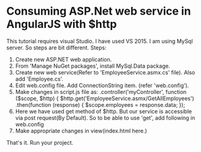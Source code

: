 # Consuming ASP.Net web service in AngularJS with $http
This tutorial requires visual Studio. I have used VS 2015.
I am using MySql server. So steps are bit different.
Steps:
1. Create new ASP.NET web application.
2. From 'Manage NuGet packages', install MySql.Data package.
3. Create new web service(Refer to 'EmployeeService.asmx.cs' file). Also add 'Employee.cs'.
4. Edit web.config file. Add ConnectionString item. (refer 'web.config').
5. Make changes in script.js file as:
	.controller('myController', function ($scope, $http) {
                    $http.get('EmployeeService.asmx/GetAllEmployees')
                    .then(function (response) {
                        $scope.employees = response.data;
                    });
6. Here we have used get method of $http. But our service is accessible via post request(By Default).
   So to be able to use 'get', add following in web.config
   <webServices>
      <protocols><add name="HttpGet"/></protocols>
   </webServices>                  
7. Make appropriate changes in view(index.html here.)

That's it. Run your project.